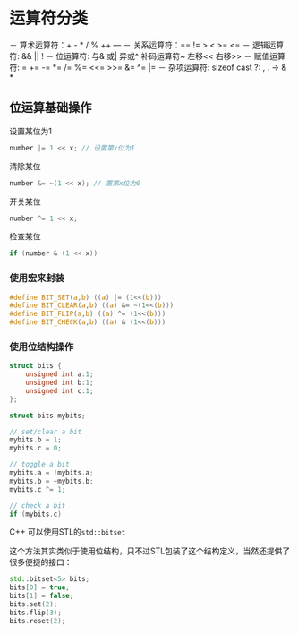 # 运算符分类

－ 算术运算符：+ - * / % ++ —
－ 关系运算符：== != > < >= <=
－ 逻辑运算符: && || !
－ 位运算符:  与& 或| 异或^ 补码运算符~ 左移<< 右移>>
－ 赋值运算符: = += -= *= /= %= <<= >>= &= ^= |=
－ 杂项运算符: sizeof cast ?: , . -> & *

## 位运算基础操作

设置某位为1
```c
number |= 1 << x; // 设置第x位为1
```

清除某位
```c
number &= ~(1 << x); // 置第x位为0
```
开关某位
```c
number ^= 1 << x;
```
检查某位
```c
if (number & (1 << x))
```

### 使用宏来封装
```c
#define BIT_SET(a,b) ((a) |= (1<<(b)))
#define BIT_CLEAR(a,b) ((a) &= ~(1<<(b)))
#define BIT_FLIP(a,b) ((a) ^= (1<<(b)))
#define BIT_CHECK(a,b) ((a) & (1<<(b)))
```

### 使用位结构操作

```c
struct bits {
    unsigned int a:1;
    unsigned int b:1;
    unsigned int c:1;
};

struct bits mybits;

// set/clear a bit
mybits.b = 1;
mybits.c = 0;

// toggle a bit
mybits.a = !mybits.a;
mybits.b = ~mybits.b;
mybits.c ^= 1;

// check a bit
if (mybits.c)
```

C++ 可以使用STL的`std::bitset`

这个方法其实类似于使用位结构，只不过STL包装了这个结构定义，当然还提供了很多便捷的接口：
```c++
std::bitset<5> bits;
bits[0] = true;
bits[1] = false;
bits.set(2);
bits.flip(3);
bits.reset(2);
```
